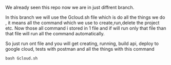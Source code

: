 We already seen this repo now we are in just diffrent branch.

In this branch we will use the Gcloud.sh file which is do all the things we do , it means all the command which we use to create,run,delete the project etc. Now those all command i stored in 1 file and if will run only that file than that file will run all the command automatically.

So just run ont file and you will get creating,  running, build api, deploy to google cloud, tests with postman and all the things with this command

```
bash Gcloud.sh
``` 
